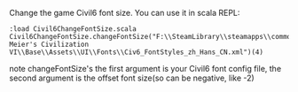 Change the game Civil6 font size.
You can use it in scala REPL:

    :load Civil6ChangeFontSize.scala
    Civil6ChangeFontSize.changeFontSize("F:\\SteamLibrary\\steamapps\\common\\Sid Meier's Civilization VI\\Base\\Assets\\UI\\Fonts\\Civ6_FontStyles_zh_Hans_CN.xml")(4)
    
note changeFontSize's the first argument is your Civil6 font config file, the second argument is the offset font size(so can be negative, like -2)
